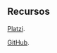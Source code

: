 ## Recursos
[Platzi](https://platzi.com/cursos/complejidad-js/).

[GitHub](https://github.com/sara-34/complejidad-algoritmica-platzi).